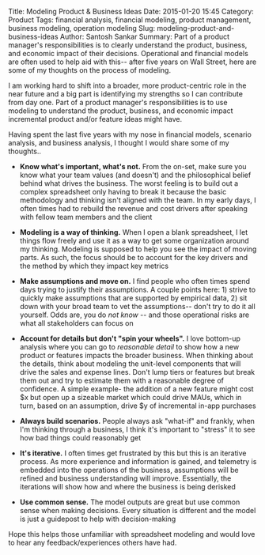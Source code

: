 Title: Modeling Product & Business Ideas
Date: 2015-01-20 15:45
Category: Product
Tags: financial analysis, financial modeling, product management, business modeling, operation modeling
Slug: modeling-product-and-business-ideas
Author: Santosh Sankar
Summary: Part of a product manager's responsibilities is to clearly understand the product, business, and economic impact of their decisions. Operational and financial models are often used to help aid with this-- after five years on Wall Street, here are some of my thoughts on the process of modeling.

I am working hard to shift into a broader, more product-centric role in the near future and a big part is identifying my strengths so I can contribute from day one. Part of a product manager's responsibilities is to use modeling to understand the product, business, and economic impact incremental product and/or feature ideas might have. 

Having spent the last five years with my nose in financial models, scenario analysis, and business analysis, I thought I would share some of my thoughts.. 

* **Know what's important, what's not.** From the on-set, make sure you know what your team values (and doesn't) and the philosophical belief behind what drives the business. The worst feeling is to build out a complex spreadsheet only having to break it because the basic methodology and thinking isn't aligned with the team. In my early days, I often times had to rebuild the revenue and cost drivers after speaking with fellow team members and the client 

* **Modeling is a way of thinking.** When I open a blank spreadsheet, I let things flow freely and use it as a way to get some organization around my thinking. Modeling is supposed to help you see the impact of moving parts. As such, the focus should be to account for the key drivers and the method by which they impact key metrics

* **Make assumptions and move on.** I find people who often times spend days trying to justify their assumptions. A couple points here: 1) strive to quickly make assumptions that are supported by empirical data, 2) sit down with your broad team to vet the assumptions-- don't try to do it all yourself. Odds are, you do *not know* -- and those operational risks are what all stakeholders can focus on

* **Account for details but don't "spin your wheels".** I love bottom-up analysis where you can go to *reasonable detail* to show how a new product or features impacts the broader business. When thinking about the details, think about modeling the unit-level components that will drive the sales and expense lines. Don't lump tiers or features but break them out and try to estimate them with a reasonable degree of confidence. A simple example- the addition of a new feature might cost $x but open up a sizeable market which could drive MAUs, which in turn, based on an assumption, drive $y of incremental in-app purchases

* **Always build scenarios.** People always ask "what-if" and frankly, when I'm thinking through a business, I think it's important to "stress" it to see how bad things could reasonably get

* **It's iterative.** I often times get frustrated by this but this is an iterative process. As more experience and information is gained, and telemetry is embedded into the operations of the business, assumptions will be refined and business understanding will improve. Essentially, the iterations will show how and where the business is being derisked

* **Use common sense.** The model outputs are great but use common sense when making decisions. Every situation is different and the model is just a guidepost to help with decision-making

Hope this helps those unfamiliar with spreadsheet modeling and would love to hear any feedback/experiences others have had.